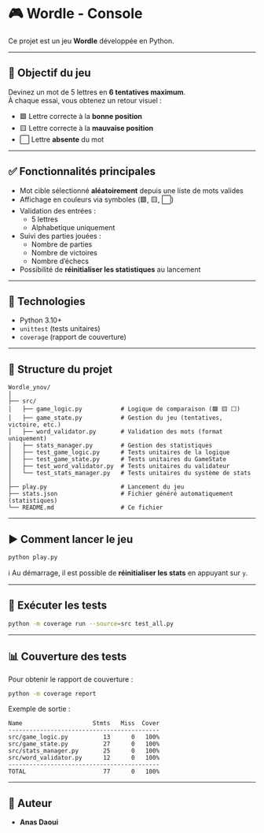 # 🎮 Wordle - Console

Ce projet est un jeu **Wordle** développée en Python.

---

## 🧠 Objectif du jeu

Devinez un mot de 5 lettres en **6 tentatives maximum**.  
À chaque essai, vous obtenez un retour visuel :

- 🟩 Lettre correcte à la **bonne position**
- 🟨 Lettre correcte à la **mauvaise position**
- ⬜ Lettre **absente** du mot

---

## ✅ Fonctionnalités principales

- Mot cible sélectionné **aléatoirement** depuis une liste de mots valides
- Affichage en couleurs via symboles (🟩, 🟨, ⬜)
- Validation des entrées :
  - 5 lettres
  - Alphabetique uniquement
- Suivi des parties jouées :
  - Nombre de parties
  - Nombre de victoires
  - Nombre d’échecs
- Possibilité de **réinitialiser les statistiques** au lancement

---

## 🔧 Technologies

- Python 3.10+
- `unittest` (tests unitaires)
- `coverage` (rapport de couverture)

---

## 📁 Structure du projet

```
Wordle_ynov/
│
├── src/
│   ├── game_logic.py           # Logique de comparaison (🟩 🟨 ⬜)
│   ├── game_state.py           # Gestion du jeu (tentatives, victoire, etc.)
│   ├── word_validator.py       # Validation des mots (format uniquement)
│   ├── stats_manager.py        # Gestion des statistiques
│   ├── test_game_logic.py      # Tests unitaires de la logique
│   ├── test_game_state.py      # Tests unitaires du GameState
│   ├── test_word_validator.py  # Tests unitaires du validateur
│   └── test_stats_manager.py   # Tests unitaires du système de stats
│
├── play.py                     # Lancement du jeu
├── stats.json                  # Fichier généré automatiquement (statistiques)
└── README.md                   # Ce fichier
```

---

## ▶️ Comment lancer le jeu

```bash
python play.py
```

ℹ️ Au démarrage, il est possible de **réinitialiser les stats** en appuyant sur `y`.

---

## 🧪 Exécuter les tests

```bash
python -m coverage run --source=src test_all.py
```

---

## 📊 Couverture des tests

Pour obtenir le rapport de couverture :

```bash
python -m coverage report
```

Exemple de sortie :
```
Name                    Stmts   Miss  Cover
-------------------------------------------
src/game_logic.py          13      0   100%
src/game_state.py          27      0   100%
src/stats_manager.py       25      0   100%
src/word_validator.py      12      0   100%
-------------------------------------------
TOTAL                      77      0   100%
```

---

## 🧠 Auteur

- **Anas Daoui**

